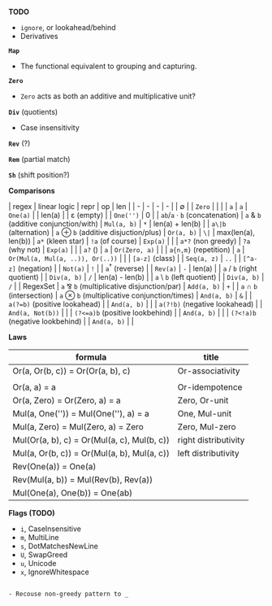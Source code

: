 **TODO**

- `ignore`, or lookahead/behind
- Derivatives

**`Map`**

- The functional equivalent to grouping and capturing. 

**`Zero`**

- `Zero` acts as both an additive and multiplicative unit?

**`Div`** (quotients)

- Case insensitivity

**`Rev`** (?)

**`Rem`** (partial match)

**`Sh`** (shift position?)

**Comparisons**

| regex | linear logic | repr | op | len |
| - | - | - | - |
| ∅ | | `Zero` | | |
| `a` | `a` | `One(a)` | | len(a) |
| ε (empty) | | `One('')` | 0 |
| `ab`/`a` · `b` (concatenation) | `a` & `b` (additive conjunction/with) | `Mul(a, b)` | `*` | len(a) + len(b) |
| `a\|b` (alternation) | `a` ⊕ `b` (additive disjuction/plus) | `Or(a, b)` | `\|` | max(len(a), len(b))
| `a*` (kleen star) | `!a` (of course) | `Exp(a)` | |
| `a*?` (non greedy) | `?a` (why not) | `Exp(a)` | |
| `a?` () | `a` | `Or(Zero, a)` | |
| `a{n,m}` (repetition) | `a` | `Or(Mul(a, Mul(a, ..)), Or(..))` | |
| `[a-z]` (class) | | `Seq(a, z)` | `..` |
| `[^a-z]` (negation) | | `Not(a)` | `!` |
| `a`<sup>†</sup> (reverse) | | `Rev(a)` | `-` | len(a) |
| `a` / `b` (right quotient) | | `Div(a, b)` | `/` | len(a) - len(b) |
| `a` \ `b` (left quotient) | | `Div(a, b)` | `/` |
| RegexSet | `a` ⅋ `b` (multiplicative disjunction/par) | `Add(a, b)` | `+` |
| `a` ∩ `b` (intersection) | `a` ⊗ `b` (multiplicative conjunction/times) | `And(a, b)` | `&` |
| `a(?=b)` (positive lookahead) | | `And(a, b)` | |
| `a(?!b)` (negative lookahead) | | `And(a, Not(b))` | |
| `(?<=a)b` (positive lookbehind) | | `And(a, b)` | |
| `(?<!a)b` (negative lookbehind) | | `And(a, b)` | |

**Laws**

| formula | title |
| - | - |
| Or(a, Or(b, c)) = Or(Or(a, b), c) | Or-associativity |
| | |
| Or(a, a) = a | Or-idempotence |
| Or(a, Zero) = Or(Zero, a) = a | Zero, Or-unit |
| Mul(a, One('')) = Mul(One(''), a) = a | One, Mul-unit |
| Mul(a, Zero) = Mul(Zero, a) = Zero | Zero, Mul-zero |
| Mul(Or(a, b), c) = Or(Mul(a, c), Mul(b, c)) | right distributivity |
| Mul(a, Or(b, c)) = Or(Mul(a, b), Mul(a, c)) | left distributivity |
| Rev(One(a)) = One(a) | |
| Rev(Mul(a, b)) = Mul(Rev(b), Rev(a)) | |
| Mul(One(a), One(b)) = One(ab) | |

**Flags (TODO)**
- `i`, CaseInsensitive
- `m`, MultiLine
- `s`, DotMatchesNewLine
- `U`, SwapGreed
- `u`, Unicode
- `x`, IgnoreWhitespace
```

- Recouse non-greedy pattern to _
